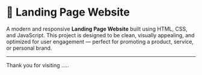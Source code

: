 # 🚀 Landing Page Website

A modern and responsive **Landing Page Website** built using HTML, CSS, and JavaScript. This project is designed to be clean, visually appealing, and optimized for user engagement — perfect for promoting a product, service, or personal brand.

-----

Thank you for visiting .....

